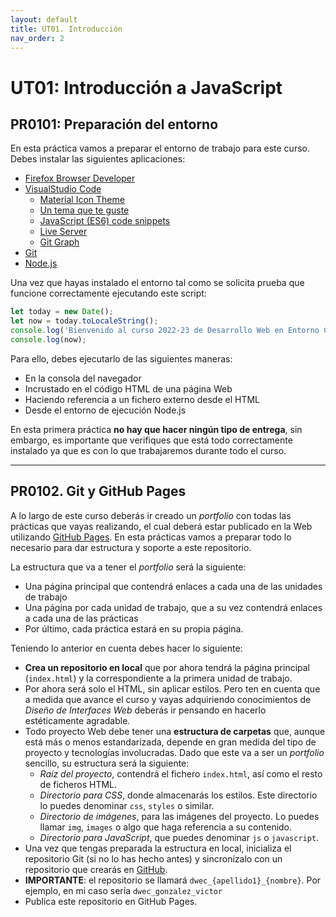 ```yaml
---
layout: default
title: UT01. Introducción
nav_order: 2
---
```


# UT01: Introducción a JavaScript


## PR0101: Preparación del entorno

En esta práctica vamos a preparar el entorno de trabajo para este curso. Debes instalar las siguientes aplicaciones:

- [Firefox Browser Developer](https://www.mozilla.org/es-ES/firefox/developer/)
- [VisualStudio Code](https://code.visualstudio.com/)
  - [Material Icon Theme](https://marketplace.visualstudio.com/items?itemName=PKief.material-icon-theme)
  - [Un tema que te guste](https://marketplace.visualstudio.com/search?target=VSCode&category=Themes&sortBy=Installs)
  - [JavaScript (ES6) code snippets](https://marketplace.visualstudio.com/items?itemName=xabikos.JavaScriptSnippets)
  - [Live Server](https://marketplace.visualstudio.com/items?itemName=ritwickdey.LiveServer)
  - [Git Graph](https://marketplace.visualstudio.com/items?itemName=mhutchie.git-graph)
- [Git](https://git-scm.com/)
- [Node.js](https://nodejs.org/es/)

Una vez que hayas instalado el entorno tal como se solicita prueba que funcione correctamente ejecutando este script:

```javascript
let today = new Date();
let now = today.toLocaleString();
console.log('Bienvenido al curso 2022-23 de Desarrollo Web en Entorno Cliente');
console.log(now);
```

Para ello, debes ejecutarlo de las siguientes maneras:

- En la consola del navegador
- Incrustado en el código HTML de una página Web
- Haciendo referencia a un fichero externo desde el HTML
- Desde el entorno de ejecución Node.js


En esta primera práctica **no hay que hacer ningún tipo de entrega**, sin embargo, es importante que verifiques que está todo correctamente instalado ya que es con lo que trabajaremos durante todo el curso.

---

## PR0102. Git y GitHub Pages

A lo largo de este curso deberás ir creado un *portfolio* con todas las prácticas que vayas realizando, el cual deberá estar publicado en la Web utilizando [GitHub Pages](https://pages.github.com/). En esta prácticas vamos a preparar todo lo necesario para dar estructura y soporte a este repositorio.

La estructura que va a tener el *portfolio* será la siguiente:

- Una página principal que contendrá enlaces a cada una de las unidades de trabajo
- Una página por cada unidad de trabajo, que a su vez contendrá enlaces a cada una de las prácticas
- Por último, cada práctica estará en su propia página.

Teniendo lo anterior en cuenta debes hacer lo siguiente:

- **Crea un repositorio en local** que por ahora tendrá la página principal (`index.html`) y la correspondiente a la primera unidad de trabajo.
- Por ahora será solo el HTML, sin aplicar estilos. Pero ten en cuenta que a medida que avance el curso y vayas adquiriendo conocimientos de *Diseño de Interfaces Web* deberás ir pensando en hacerlo estéticamente agradable.
- Todo proyecto Web debe tener una **estructura de carpetas** que, aunque está más o menos estandarizada, depende en gran medida del tipo de proyecto y tecnologías involucradas. Dado que este va a ser un *portfolio* sencillo, su estructura será la siguiente:
  - *Raíz del proyecto*, contendrá el fichero `index.html`, así como el resto de ficheros HTML.
  - *Directorio para CSS*, donde almacenarás los estilos. Este directorio lo puedes denominar `css`, `styles` o similar.
  - *Directorio de imágenes*, para las imágenes del proyecto. Lo puedes llamar `img`, `images` o algo que haga referencia a su contenido.
  - *Directorio para JavaScript*, que puedes denominar `js` o `javascript`.
- Una vez que tengas preparada la estructura en local, inicializa el repositorio Git (si no lo has hecho antes) y sincronízalo con un repositorio que crearás en [GitHub](https://github.com/).
- **IMPORTANTE**: el repositorio se llamará `dwec_{apellido1}_{nombre}`. Por ejemplo, en mi caso sería `dwec_gonzalez_victor`
- Publica este repositorio en GitHub Pages.

